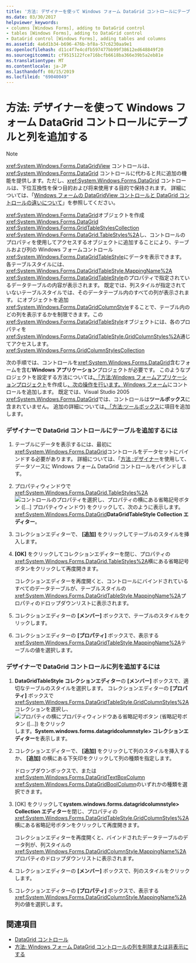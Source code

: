 ```yaml
---
title: '方法: デザイナーを使って Windows フォーム DataGrid コントロールにテーブルと列を追加する'
ms.date: 03/30/2017
helpviewer_keywords:
- columns [Windows Forms], adding to DataGrid control
- tables [Windows Forms], adding to DataGrid control
- DataGrid control [Windows Forms], adding tables and columns
ms.assetid: 4a6d1b34-b696-476b-bf8a-57c6230aa9e1
ms.openlocfilehash: d11c4f7e4cdfb597477bb99f38612ed648849f20
ms.sourcegitcommit: cf9515122fce716bcfb6618ba366e39b5a2eb81e
ms.translationtype: MT
ms.contentlocale: ja-JP
ms.lasthandoff: 08/15/2019
ms.locfileid: "69040049"
---
```

# <a name="how-to-add-tables-and-columns-to-the-windows-forms-datagrid-control-using-the-designer"></a>方法: デザイナーを使って Windows フォーム DataGrid コントロールにテーブルと列を追加する

> [!NOTE]
> <xref:System.Windows.Forms.DataGridView> コントロールは、<xref:System.Windows.Forms.DataGrid> コントロールに代わると共に追加の機能を提供します。ただし、<xref:System.Windows.Forms.DataGrid> コントロールは、下位互換性を保つ目的および将来使用する目的で保持されます。 詳細については、「[Windows フォームの DataGridView コントロールと DataGrid コントロールの違いについて](differences-between-the-windows-forms-datagridview-and-datagrid-controls.md)」を参照してください。

<xref:System.Windows.Forms.DataGrid>オブジェクトを作成<xref:System.Windows.Forms.DataGrid> <xref:System.Windows.Forms.GridTableStylesCollection> <xref:System.Windows.Forms.DataGrid.TableStyles%2A>し、コントロールのプロパティを使用してアクセスするオブジェクトに追加することにより、テーブルおよび列の Windows フォームコントロール<xref:System.Windows.Forms.DataGridTableStyle>にデータを表示できます。 各テーブルスタイルには、 <xref:System.Windows.Forms.DataGridTableStyle.MappingName%2A> <xref:System.Windows.Forms.DataGridTableStyle>のプロパティで指定されているデータテーブルの内容が表示されます。 既定では、列スタイルが指定されていないテーブルスタイルでは、そのデータテーブル内のすべての列が表示されます。 にオブジェクトを追加<xref:System.Windows.Forms.DataGridColumnStyle>することで、テーブル内のどの列を表示するかを制限できます。この<xref:System.Windows.Forms.DataGridTableStyle>オブジェクトには、各のプロパティを<xref:System.Windows.Forms.DataGridTableStyle.GridColumnStyles%2A>通じてアクセスします。 <xref:System.Windows.Forms.GridColumnStylesCollection>

次の手順では、コントロールを<xref:System.Windows.Forms.DataGrid>含むフォームを含む**Windows アプリケーション**プロジェクトが必要です。 このようなプロジェクトを設定する方法については[、「方法:Windows フォームアプリケーションプロジェクト](/visualstudio/ide/step-1-create-a-windows-forms-application-project)を作成し[、次の操作を行います。Windows フォーム](how-to-add-controls-to-windows-forms.md)にコントロールを追加します。 既定では、Visual Studio 2005 <xref:System.Windows.Forms.DataGrid>では、コントロールは**ツールボックス**に含まれていません。 追加の詳細については[、「方法:ツールボックス](https://docs.microsoft.com/previous-versions/visualstudio/visual-studio-2010/ms165355(v=vs.100))に項目を追加します。

### <a name="to-add-a-table-to-the-datagrid-control-in-the-designer"></a>デザイナーで DataGrid コントロールにテーブルを追加するには

1. テーブルにデータを表示するには、最初に<xref:System.Windows.Forms.DataGrid>コントロールをデータセットにバインドする必要があります。 詳細については、「[方法 :デザイナー](bind-wf-datagrid-control-to-a-data-source-using-the-designer.md)を使用して、データソースに Windows フォーム DataGrid コントロールをバインドします。

2. プロパティウィンドウで<xref:System.Windows.Forms.DataGrid.TableStyles%2A> ![コントロールのプロパティを選択し、プロパティの横にある省略記号ボタン ([...] プロパティウィンドウ) をクリックして、次のように表示します。](./media/visual-studio-ellipsis-button.png) <xref:System.Windows.Forms.DataGrid>**DataGridTableStyle Collection エディター**。

3. コレクションエディターで、 **[追加]** をクリックしてテーブルのスタイルを挿入します。

4. **[OK]** をクリックしてコレクションエディターを閉じ、プロパティの<xref:System.Windows.Forms.DataGrid.TableStyles%2A>横にある省略記号ボタンをクリックして再度開きます。

     コレクションエディターを再度開くと、コントロールにバインドされているすべてのデータテーブルが、テーブルスタイルの<xref:System.Windows.Forms.DataGridTableStyle.MappingName%2A>プロパティのドロップダウンリストに表示されます。

5. コレクションエディターの **[メンバー]** ボックスで、テーブルのスタイルをクリックします。

6. コレクションエディターの **[プロパティ]** ボックスで、表示する<xref:System.Windows.Forms.DataGridTableStyle.MappingName%2A>テーブルの値を選択します。

### <a name="to-add-a-column-to-the-datagrid-control-in-the-designer"></a>デザイナーで DataGrid コントロールに列を追加するには

1. **DataGridTableStyle コレクションエディター**の **[メンバー]** ボックスで、適切なテーブルのスタイルを選択します。 コレクションエディターの **[プロパティ]** ボックスで<xref:System.Windows.Forms.DataGridTableStyle.GridColumnStyles%2A>コレクションを選択し、![プロパティの横にプロパティウィンドウある省略記号ボタン (省略記号ボタン ([...]) をクリック](./media/visual-studio-ellipsis-button.png)します。**System.windows.forms.datagridcolumnstyle> コレクションエディター**を表示します。

2. コレクションエディターで、 **[追加]** をクリックして列のスタイルを挿入するか、 **[追加]** の横にある下矢印をクリックして列の種類を指定します。

     ドロップダウンボックスで、または<xref:System.Windows.Forms.DataGridTextBoxColumn> <xref:System.Windows.Forms.DataGridBoolColumn>のいずれかの種類を選択できます。

3. [OK] をクリックして**system.windows.forms.datagridcolumnstyle> Collection エディター**を閉じ、プロパティの<xref:System.Windows.Forms.DataGridTableStyle.GridColumnStyles%2A>横にある省略記号ボタンをクリックして再度開きます。

     コレクションエディターを再度開くと、バインドされたデータテーブルのデータ列が、列スタイルの<xref:System.Windows.Forms.DataGridColumnStyle.MappingName%2A>プロパティのドロップダウンリストに表示されます。

4. コレクションエディターの **[メンバー]** ボックスで、列のスタイルをクリックします。

5. コレクションエディターの **[プロパティ]** ボックスで、表示する<xref:System.Windows.Forms.DataGridColumnStyle.MappingName%2A>列の値を選択します。

## <a name="see-also"></a>関連項目

- [DataGrid コントロール](datagrid-control-windows-forms.md)
- [方法: Windows フォーム DataGrid コントロールの列を削除または非表示にする](how-to-delete-or-hide-columns-in-the-windows-forms-datagrid-control.md)
